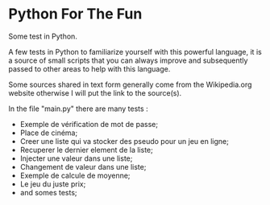 # Python For The Fun

Some test in Python.

A few tests in Python to familiarize yourself with this powerful language, 
it is a source of small scripts that you can always improve and subsequently 
passed to other areas to help with this language.

Some sources shared in text form generally come from the Wikipedia.org website 
otherwise I will put the link to the source(s).

In the file "main.py" there are many tests :

- Exemple de vérification de mot de passe;
- Place de cinéma;
- Creer une liste qui va stocker des pseudo pour un jeu en ligne;
- Recuperer le dernier element de la liste;
- Injecter une valeur dans une liste;
- Changement de valeur dans une liste;
- Exemple de calcule de moyenne;
- Le jeu du juste prix;
- and somes tests;
